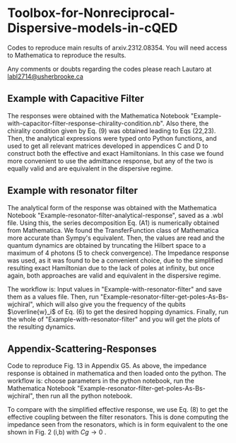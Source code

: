 # Toolbox-for-Nonreciprocal-Dispersive-models-in-cQED
Codes to reproduce main results of arxiv.2312.08354. You will need access to Mathematica to reproduce the results.

Any comments or doubts regarding the codes please reach Lautaro at labl2714@usherbrooke.ca

## Example with Capacitive Filter

The responses were obtained with the Mathematica Notebook "Example-with-capacitor-filter-response-chirality-condition.nb". Also there, the chirality condition given by Eq. (9) was obtained leading to Eqs (22,23). Then, the analytical expressions were typed onto Python functions, and used to get all relevant matrices developed in appendices C and D to construct both the effective and exact Hamiltonians. In this case we found more convenient to use the admittance response, but any of the two is equally valid and are equivalent in the dispersive regime.

## Example with resonator filter

The analytical form of the response was obtained with the Mathematica Notebook "Example-resonator-filter-analytical-response", saved as a .wbl file. Using this, the series decomposition Eq. (A1) is numerically obtained from Mathematica. We found the TransferFunction class of Mathematica more accurate than Sympy's equivalent. Then, the values are read and the quantum dynamics are obtained by truncating the Hilbert space to a maximum of 4 photons (5 to check convergence). The Impedance response was used, as it was found to be a convenient choice, due to the simplified resulting exact Hamiltonian due to the lack of poles at infinity, but once again, both approaches are valid and equivalent in the dispersive regime.

The workflow is: Input values in "Example-with-resonator-filter" and save them as a values file. Then, run "Example-resonator-filter-get-poles-As-Bs-wjchiral", which will also give you the frequency of the qubits $\overline{w}_i$ of Eq. (6) to get the desired hopping dynamics. Finally, run the whole of "Example-with-resonator-filter" and you will get the plots of the resulting dynamics.

## Appendix-Scattering-Responses

Code to reproduce Fig. 13 in Appendix G5. As above, the impedance response is obtained in mathematica and then loaded onto the python. The workflow is: choose parameters in the python notebook, run the Mathematica Notebook "Example-resonator-filter-get-poles-As-Bs-wjchiral", then run all the python notebook.

To compare with the simplified effective response, we use Eq. (8) to get the effective coupling between the filter resonators. This is done computing the impedance seen from the resonators, which is in form equivalent to the one shown in Fig. 2 (i,b) with $Cg\to 0$
. 
